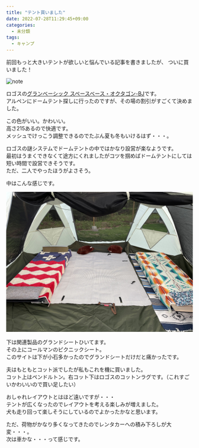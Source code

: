 ```yaml
---
title: "テント買いました"
date: 2022-07-28T11:29:45+09:00
categories:
  - 未分類
tags:
  - キャンプ
---
```


前回もっと大きいテントが欲しいと悩んでいる記事を書きましたが、
ついに買いました！

![note](./out.jpg)

ロゴスの<a target="_blank" href="https://www.logos.ne.jp/products/info/4498">グランベーシック スペースベース・オクタゴン-BJ</a>です。  
アルペンにドームテント探しに行ったのですが、その場の割引がすごくて決めました。

この色がいい。かわいい。  
高さ215あるので快適です。  
メッシュでけっこう調整できるのでたぶん夏も冬もいけるはず・・・。

ロゴスの謎システムでドームテントの中ではかなり設営が楽なようです。  
最初はうまくできなくて途方にくれましたがコツを掴めばドームテントにしては短い時間で設営できそうです。  
ただ、二人でやったほうがよさそう。

中はこんな感じです。

![note](./in.jpg)

下は関連製品のグランドシートひいてます。  
その上にコールマンのピクニックシート。  
このサイトは下が小石多かったのでグランドシートだけだと痛かったです。

夫はもともとコット派でしたが私もこれを機に買いました。  
コット上はペンドルトン。右コット下はロゴスのコットンラグです。（これすごいかわいいので買い足したい）

おしゃれレイアウトとはほど遠いですが・・・  
テントが広くなったのでレイアウトを考える楽しみが増えました。  
犬も走り回って楽しそうにしているのでよかったかなと思います。

ただ、荷物がかなり多くなってきたのでレンタカーへの積み下ろしが大変・・・。  
次は車かな・・・って感じです。
